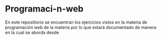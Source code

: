 # Programaci-n-web

En este repositiorio se encuentran los ejercicios vistos en la materia de programación web de la materia por lo que estará documentado de manera en la cual se aborda desde
